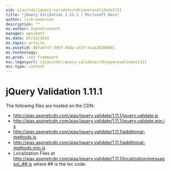 ```yaml
---
uid: ajax/cdn/jquery-validate/cdnjqueryvalidate1111
title: "jQuery Validation 1.11.1 | Microsoft Docs"
author: rick-anderson
description: ""
ms.author: aspnetcontent
manager: wpickett
ms.date: 07/23/2014
ms.topic: article
ms.assetid: 80fabf47-395f-458a-a72f-6ca12b269081
ms.technology: 
ms.prod: .net-framework
msc.legacyurl: /ajax/cdn/jquery-validate/cdnjqueryvalidate1111
msc.type: content
---
```

jQuery Validation 1.11.1
====================
The following files are hosted on the CDN:

- http://ajax.aspnetcdn.com/ajax/jquery.validate/1.11.1/jquery.validate.js
- http://ajax.aspnetcdn.com/ajax/jquery.validate/1.11.1/jquery.validate.min.js
- http://ajax.aspnetcdn.com/ajax/jquery.validate/1.11.1/additional-methods.js
- http://ajax.aspnetcdn.com/ajax/jquery.validate/1.11.1/additional-methods.min.js
- Localization Files at http://ajax.aspnetcdn.com/ajax/jquery.validate/1.11.1/localization/messages\_##.js where ## is the loc code.
